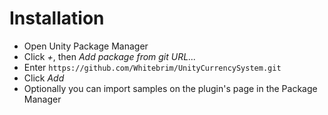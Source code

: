 # Installation
* Open Unity Package Manager
* Click *+*, then *Add package from git URL...*
* Enter `https://github.com/Whitebrim/UnityCurrencySystem.git`
* Click *Add*
* Optionally you can import samples on the plugin's page in the Package Manager
